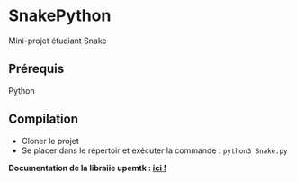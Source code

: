 # SnakePython
Mini-projet étudiant Snake


## Prérequis

Python

## Compilation

- Cloner le projet
- Se placer dans le répertoir et exécuter la commande : `python3 Snake.py`


**Documentation de la libraiie upemtk : [ici !](http://igm.univ-mlv.fr/~ameyer/upemtk/2019/doc/index.html)**
